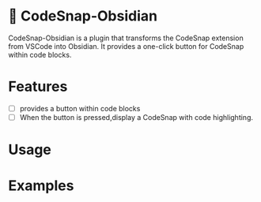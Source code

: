 <p align="center" width="100%">
  <h1>📸 CodeSnap-Obsidian</h1>
</p>
CodeSnap-Obsidian is a plugin that transforms the CodeSnap extension from VSCode into Obsidian. It provides a one-click button for CodeSnap within code blocks.

# Features
- [ ] provides a button within code blocks
- [ ] When the button is pressed,display a CodeSnap with code highlighting.

# Usage

# Examples